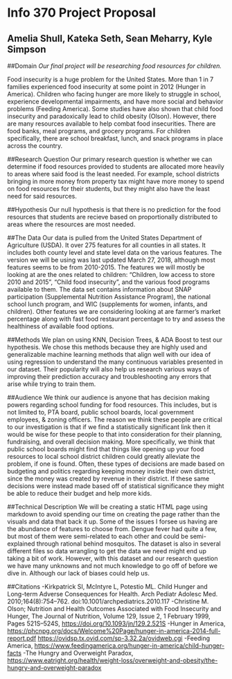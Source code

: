 # Info 370 Project Proposal
## Amelia Shull, Kateka Seth, Sean Meharry, Kyle Simpson

##Domain
*Our final project will be researching food resources for children.*

Food insecurity is a huge problem for the United States. More than 1 in 7 families experienced food insecurity at some point in 2012 (Hunger in America). Children who facing hunger are more likely to struggle in school, experience developmental impairments, and have more social and behavior problems (Feeding America). Some studies have also shown that child food insecurity and paradoxically lead to child obesity (Olson). However, there are many resources available to help combat food insecurities. There are food banks, meal programs, and grocery programs. For children specifically, there are school breakfast, lunch, and snack programs in place across the country. 

##Research Question
Our primary research question is whether we can determine if food resources provided to students are allocated more heavily to areas where said food is the least needed. For example, school districts bringing in more money from property tax might have more money to spend on food resources for their students, but they might also have the least need for said resources.

##Hypothesis
Our null hypothesis is that there is no prediction for the food resources that students are recieve based on proportionally distributed to areas where the resources are most needed.

##The Data
Our data is pulled from the United States Department of Agriculture (USDA). It over 275 features for all counties in all states. It includes both county level and state level data on the various features. The version we will be using was last updated March 27, 2018, although most features seems to be from 2010-2015. The features we will mostly be looking at are the ones related to children: “Children, low access to store 2010 and 2015”, “Child food insecurity”, and the various food programs available to them. The data set contains information about SNAP participation (Supplemental Nutrition Assistance Program), the national school lunch program, and WIC (supplements for women, infants, and children). Other features we are considering looking at are farmer’s market percentage along with fast food restaurant percentage to try and assess the healthiness of available food options.

##Methods
We plan on using KNN, Decision Trees, & ADA Boost to test our hypothesis. We chose this methods because they are highly used and generalizable machine learning methods that align well with our idea of using regression to understand the many continuous variables presented in our dataset. Their popularity will also help us research various ways of improving their prediction accuracy and troubleshooting any errors that arise while trying to train them.

##Audience
We think our audience is anyone that has decision making powers regarding school funding for food resources. This includes, but is not limited to, PTA board, public school boards, local government employees, & zoning officers. The reason we think these people are critical to our investigation is that if we find a statistically significant link then it would be wise for these people to that into consideration for their planning, fundraising, and overall decision making. More specifically, we think that public school boards might find that things like opening up your food resources to local school district children could greatly alleviate the problem, if one is found. Often, these types of decisions are made based on budgeting and politics regarding keeping money inside their own district, since the money was created by revenue in their district. If these same decisions were instead made based off of statistical significance they might be able to reduce their budget and help more kids.

##Technical Description
We will be creating a static HTML page using markdown to avoid spending our time on creating the page rather than the visuals and data that back it up. Some of the issues I forsee us having are the abundance of features to choose from. Dengue fever had quite a few, but most of them were semi-related to each other and could be semi-explained through rational behind mosquitos. The dataset is also in several different files so data wrangling to get the data we need might end up taking a bit of work. However, with this dataset and our research question we have many unknowns and not much knowledge to go off of before we dive in. Although our lack of biases could help us. 

##Citations
-Kirkpatrick SI, McIntyre L, Potestio ML. Child Hunger and Long-term Adverse Consequences for Health. Arch Pediatr Adolesc Med. 2010;164(8):754–762. doi:10.1001/archpediatrics.2010.117 
-Christine M. Olson; Nutrition and Health Outcomes Associated with Food Insecurity and Hunger, The Journal of Nutrition, Volume 129, Issue 2, 1 February 1999, Pages 521S–524S, https://doi.org/10.1093/jn/129.2.521S
-Hunger in America, https://phcnpg.org/docs/Welcome%20Page/hunger-in-america-2014-full-report.pdf
https://ovidsp.tx.ovid.com/sp-3.32.2a/ovidweb.cgi
-Feeding America, https://www.feedingamerica.org/hunger-in-america/child-hunger-facts 
-The Hungry and Overweight Paradox, https://www.eatright.org/health/weight-loss/overweight-and-obesity/the-hungry-and-overweight-paradox 
